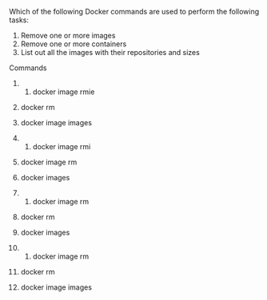 Which of the following Docker commands are used to perform the following tasks:

1. Remove one or more images
2. Remove one or more containers
3. List out all the images with their repositories and sizes

Commands
1. 1. docker image rmie
2. docker rm
3. docker image images

2. 1. docker image rmi
2. docker image rm 
3. docker images

3. 1. docker image rm
2. docker rm
3. docker images

4. 1. docker image rm
2. docker rm
3. docker image images
